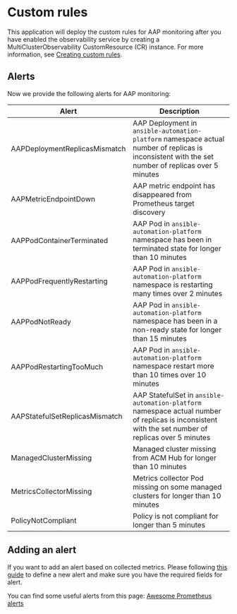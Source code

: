 # Custom rules

This application will deploy the custom rules for AAP monitoring after you have enabled the observability service by creating a MultiClusterObservability CustomResource (CR) instance. For more information, see [Creating custom rules](https://access.redhat.com/documentation/en-us/red_hat_advanced_cluster_management_for_kubernetes/2.4/html/observability/observing-environments-intro#creating-custom-rules).

## Alerts

Now we provide the following alerts for AAP monitoring:

Alert | Description
---  | ------
AAPDeploymentReplicasMismatch | AAP Deployment in `ansible-automation-platform` namespace actual number of replicas is inconsistent with the set number of replicas over 5 minutes
AAPMetricEndpointDown | AAP metric endpoint has disappeared from Prometheus target discovery
AAPPodContainerTerminated | AAP Pod in `ansible-automation-platform` namespace has been in terminated state for longer than 10 minutes
AAPPodFrequentlyRestarting | AAP Pod in `ansible-automation-platform` namespace is restarting many times over 2 minutes
AAPPodNotReady | AAP Pod in `ansible-automation-platform` namespace has been in a non-ready state for longer than 15 minutes
AAPPodRestartingTooMuch | AAP Pod in `ansible-automation-platform` namespace restart more than 10 times over 10 minutes
AAPStatefulSetReplicasMismatch | AAP StatefulSet in `ansible-automation-platform` namespace actual number of replicas is inconsistent with the set number of replicas over 5 minutes
ManagedClusterMissing | Managed cluster missing from ACM Hub for longer than 10 minutes
MetricsCollectorMissing | Metrics collector Pod missing on some managed clusters for longer than 10 minutes
PolicyNotCompliant | Policy is not compliant for longer than 5 minutes

## Adding an alert

If you want to add an alert based on collected metrics. Please following [this guide](https://github.com/stolostron/sre-doc/blob/main/guides/how-to-define-alert.md) to define a new alert and make sure you have the required fields for alert.

You can find some useful alerts from this page: [Awesome Prometheus alerts](https://awesome-prometheus-alerts.grep.to/rules.html)
